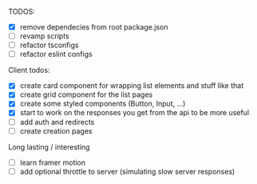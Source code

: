TODOS:

-   [x] remove dependecies from root package.json
-   [ ] revamp scripts
-   [ ] refactor tsconfigs
-   [ ] refactor eslint configs

Client todos:

-   [x] create card component for wrapping list elements and stuff like that
-   [x] create grid component for the list pages
-   [x] create some styled components (Button, Input, ...)
-   [x] start to work on the responses you get from the api to be more useful
-   [ ] add auth and redirects
-   [ ] create creation pages

Long lasting / interesting

-   [ ] learn framer motion
-   [ ] add optional throttle to server (simulating slow server responses)
